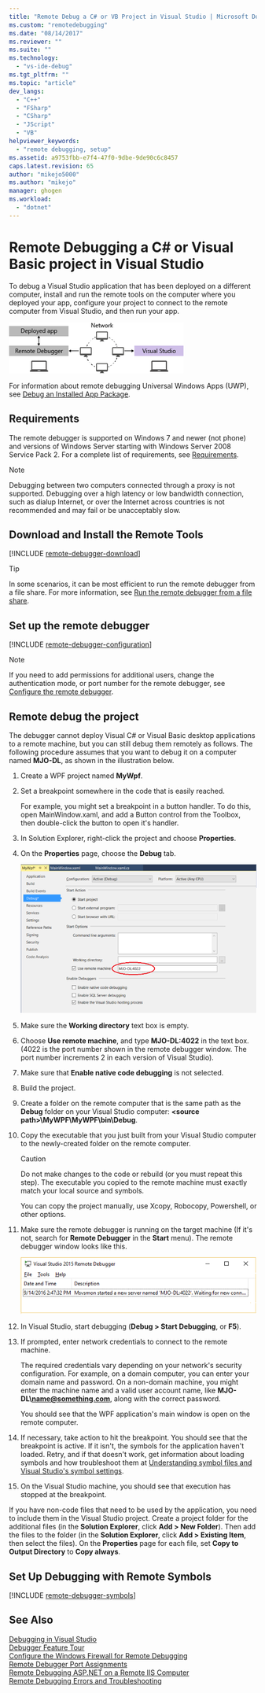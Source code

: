 ```yaml
---
title: "Remote Debug a C# or VB Project in Visual Studio | Microsoft Docs"
ms.custom: "remotedebugging"
ms.date: "08/14/2017"
ms.reviewer: ""
ms.suite: ""
ms.technology: 
  - "vs-ide-debug"
ms.tgt_pltfrm: ""
ms.topic: "article"
dev_langs: 
  - "C++"
  - "FSharp"
  - "CSharp"
  - "JScript"
  - "VB"
helpviewer_keywords: 
  - "remote debugging, setup"
ms.assetid: a9753fbb-e7f4-47f0-9dbe-9de90c6c8457
caps.latest.revision: 65
author: "mikejo5000"
ms.author: "mikejo"
manager: ghogen
ms.workload: 
  - "dotnet"
---
```

# Remote Debugging a C# or Visual Basic project in Visual Studio
To debug a Visual Studio application that has been deployed on a different computer, install and run the remote tools on the computer where you deployed your app, configure your project to connect to the remote computer from Visual Studio, and then run your app.

![Remote debugger components](../debugger/media/remote-debugger-client-apps.png "Remote_debugger_components")
  
For information about remote debugging Universal Windows Apps (UWP), see [Debug an Installed App Package](debug-installed-app-package.md).

## Requirements

The remote debugger is supported on Windows 7 and newer (not phone) and versions of Windows Server starting with Windows Server 2008 Service Pack 2. For a complete list of requirements, see [Requirements](../debugger/remote-debugging.md#requirements_msvsmon).

> [!NOTE]
> Debugging between two computers connected through a proxy is not supported. Debugging over a high latency or low bandwidth connection, such as dialup Internet, or over the Internet across countries is not recommended and may fail or be unacceptably slow.
  
## Download and Install the Remote Tools

[!INCLUDE [remote-debugger-download](../debugger/includes/remote-debugger-download.md)]

> [!TIP]
> In some scenarios, it can be most efficient to run the remote debugger from a file share. For more information, see [Run the remote debugger from a file share](../debugger/remote-debugging.md#fileshare_msvsmon).
  
## <a name="BKMK_setup"></a> Set up the remote debugger

[!INCLUDE [remote-debugger-configuration](../debugger/includes/remote-debugger-configuration.md)]

> [!NOTE]
> If you need to add permissions for additional users, change the authentication mode, or port number for the remote debugger, see [Configure the remote debugger](../debugger/remote-debugging.md#configure_msvsmon).
  
## <a name="remote_csharp"></a> Remote debug the project
The debugger cannot deploy Visual C# or Visual Basic desktop applications to a remote machine, but you can still debug them remotely as follows. The following procedure assumes that you want to debug it on a computer named **MJO-DL**, as shown in the illustration below.
  
1.  Create a WPF project named **MyWpf**.  
  
2.  Set a breakpoint somewhere in the code that is easily reached.  
  
     For example, you might set a breakpoint in a button handler. To do this, open MainWindow.xaml, and add a Button control from the Toolbox, then double-click the button to open it's handler.
  
3.  In Solution Explorer, right-click the project and choose **Properties**.  
  
4.  On the **Properties** page, choose the **Debug** tab.  
  
     ![RemoteDebuggerCSharp](../debugger/media/remotedebuggercsharp.png "RemoteDebuggerCSharp")  
  
5.  Make sure the **Working directory** text box is empty.  
  
6.  Choose **Use remote machine**, and type **MJO-DL:4022** in the text box. (4022 is the port number shown in the remote debugger window. The port number increments 2 in each version of Visual Studio).
  
7.  Make sure that **Enable native code debugging** is not selected.  
  
8.  Build the project.  
  
9. Create a folder on the remote computer that is the same path as the **Debug** folder on your Visual Studio computer: **\<source path>\MyWPF\MyWPF\bin\Debug**.  
  
10. Copy the executable that you just built from your Visual Studio computer to the newly-created folder on the remote computer.
  
    > [!CAUTION]
    >  Do not make changes to the code or rebuild (or you must repeat this step). The executable you copied to the remote machine must exactly match your local source and symbols.

    You can copy the project manually, use Xcopy, Robocopy, Powershell, or other options.
  
11. Make sure the remote debugger is running on the target machine (If it's not, search for **Remote Debugger** in the **Start** menu). The remote debugger window looks like this.  
  
     ![RemoteDebuggerWindow](../debugger/media/remotedebuggerwindow.png "RemoteDebuggerWindow")  
  
12. In Visual Studio, start debugging (**Debug > Start Debugging**, or **F5**).  
  
13. If prompted, enter network credentials to connect to the remote machine.  
  
     The required credentials vary depending on your network's security configuration. For example, on a domain computer, you can  enter your domain name and password. On a non-domain machine, you might enter the machine name and a valid user account name, like **MJO-DL\name@something.com**, along with the correct password.

     You should see that the WPF application's main window is open on the remote computer.
  
14. If necessary, take action to hit the breakpoint. You should see that the breakpoint is active. If it isn't, the symbols for the application haven't loaded. Retry, and if that doesn't work, get information about loading symbols and how troubleshoot them at [Understanding symbol files and Visual Studio's symbol settings](http://blogs.msdn.com/b/visualstudioalm/archive/2015/01/05/understanding-symbol-files-and-visual-studio-s-symbol-settings.aspx).
  
15. On the Visual Studio machine, you should see that execution has stopped at the breakpoint.
  
 If you have non-code files that need to be used by the application, you need to include them in the Visual Studio project. Create a project folder for the additional files (in the **Solution Explorer**, click **Add > New Folder**). Then add the files to the folder (in the **Solution Explorer**, click **Add > Existing Item**, then select the files). On the **Properties** page for each file, set **Copy to Output Directory** to **Copy always**.

## Set Up Debugging with Remote Symbols 

[!INCLUDE [remote-debugger-symbols](../debugger/includes/remote-debugger-symbols.md)]  
  
## See Also  
 [Debugging in Visual Studio](../debugger/index.md)  
 [Debugger Feature Tour](../debugger/debugger-feature-tour.md)   
 [Configure the Windows Firewall for Remote Debugging](../debugger/configure-the-windows-firewall-for-remote-debugging.md)   
 [Remote Debugger Port Assignments](../debugger/remote-debugger-port-assignments.md)   
 [Remote Debugging ASP.NET on a Remote IIS Computer](../debugger/remote-debugging-aspnet-on-a-remote-iis-computer.md)  
 [Remote Debugging Errors and Troubleshooting](../debugger/remote-debugging-errors-and-troubleshooting.md)